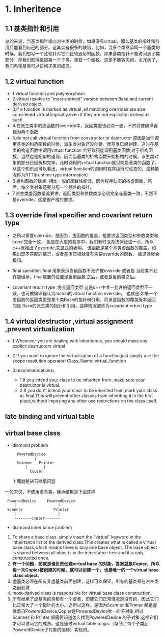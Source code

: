 # 1. Inheritence
## 1.1 基类指针和引用
总的来说，当基类指针指向派生类的时候，如果没有virtual，那么基类的指针和引用只能看到自己的部分。这其实有很多的缺陷，比如，当多个类继承同一个基类的时候，我们想写一个比较针对它们比较通用的函数，如果基类指针不能访问到子类部分，那我们就得依据每一个子类，重载一个函数，这是不能容忍的，太冗余了，我们希望基类可以访问子类的成员。

## 1.2 virtual function
 + 1.virtual function and polymorphism
 + 2.virtual resolve to “most-derived” version between Base and current derived object
 + 3.if a function is marked as virtual ,all matching overrides are alse considered virtual implicitly,even if they are not explicitly marked as such.
+ 4.在派生类中的虚函数的override中，返回类型也必须一致，不然将被编译器视为两个函数
+ 5.do not call virtual function from constructor or destructor
 原因是当你调用基类的构造函数的时候，派生类对象还没创建，而基类已经创建，这时在基类的构造函数中调用virtual function 会导致只能调用基类函数,对于析构函数，当然也是相似的道理，因为当基类的析构函数开始析构的时候，派生类对象的部分已经析构完毕，此时调用的virtual function就只能是基类的函数了，
 从这个知识点可以看出，virtual function的调用时程序运行时动态的，这种情况称为RTTI(runtime type information)
+ 6.析构函数的缺点: 相比一般的函数性能低，因为程序动态的找虚函数，然后，每个类对象还要分配一个额外的指针。
+ 7.派生类虚函数覆盖要求，返回类型和参数类型必须完全与基类一致，不然不是override，这是很严格的要求。

## 1.3 override final specifier and covariant return type

+ 之所以需要override，是因为，虚函数的覆盖，是要求返回类型和参数类型和const完全一致，
    但是在大型的程序中，我们有时没办法保证这一点，所以c++就推出了override,来显式的表明，
    该函数是某个基类虚函数的覆盖，如果出现不匹配的情况，或者基类压根就没有需要override的函数，
    编译器就会报错。



+ final specifier:
        final 用来表示当前函数不允许被override 或者是 当前类不允许被继承，final放置的位置是当前函数
        之后，或者是当前类之后。


+ covariant return type :协变返回类型
这是c++中唯一允许的返回类型不一致，也可被编译器认为match的virtual function override。
也就是:如果一个虚函数的返回类型是某个类Base的指针和引用，而该虚函数的覆盖版本返回的是
Base的派生类的指针和引用，这种情况被称为covariant return type

## 1.4 virtual destructor ,virtual assignment ,prevent virtualization
+ 1.Whenever you are dealing with inheritance, you should make any explicit destructors virtual
+ 2.If you want to ignore the virtualization of a function,just simply use the scope resolution operator! Class_Name::virtual_function

+ 3.recommendations:
    + 1.If you intend your class to be inherited from ,make sure your destructor is virtual.
    + 2.If you don't intend your class to be inherited from,mark your class as final.This will prevent other classes from inheriting it in the
       first place,without imposing any other use restrictions on the class itself.

## late binding and virtual table



## virtual base class
+ diamond problem
    
        PoweredDevice
                |
        Scanner   Printer
            |       |
              Copier
    上面就是钻石继承问题

一般来说，不使用虚基类，继承结果是下面这样

     PoweredDevice     PoweredDevice
        |                   |
     Scanner              Printer
        |                   |
        --------Copier-------


+ diamond inheritance problem
 1. To share a base class ,simply insert the "virtual" keyword in the inheirtance list of the derived class.This creates what is called  a virtual base class,which means there is only one base object. The base object is shared between all objects in the inheritance tree and it is only constructed once.
 2. **有一个问题，那就是谁负责创建virtual base 的对象，答案就是Copier，所以每一次Copier被创建的时候，就可以创建一个，也是唯一的一个virtual base class object.** 
 3. 虚基类必须在所有非虚基类前面创建，这样可以保证，所有的基类都在派生类之前创建
 4. most-derived class is responsible for virtual base class construction.
 5. 所有继承了虚基类的类都有一个虚表，即使它们正常情况是没有的，因此它们比正常大了一个指针的大小。之所以这样，是因为Scanner 和Printer 都是虚继承自PoweredDevice,Copier是PoweredDevice唯一的子对象,所以Scanner 和 Printer 都需要知道怎么找到PoweredDevice 的子对象,这样它们才可以访问它的成员。这是通过virtual table magic（存储了每个子类到PoweredDevice子对象的偏移）实现的。